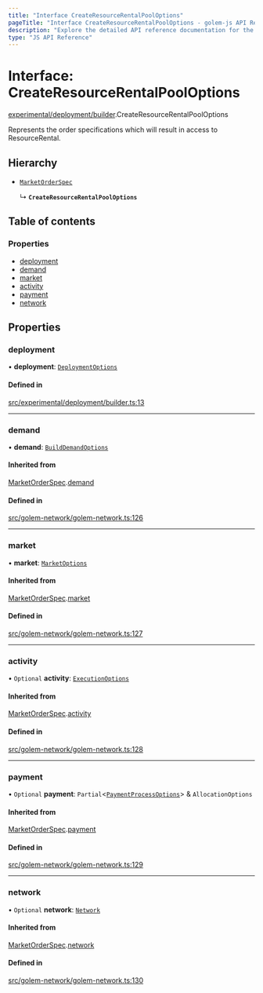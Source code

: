 ```yaml
---
title: "Interface CreateResourceRentalPoolOptions"
pageTitle: "Interface CreateResourceRentalPoolOptions - golem-js API Reference"
description: "Explore the detailed API reference documentation for the Interface CreateResourceRentalPoolOptions within the golem-js SDK for the Golem Network."
type: "JS API Reference"
---
```

# Interface: CreateResourceRentalPoolOptions

[experimental/deployment/builder](../modules/experimental_deployment_builder).CreateResourceRentalPoolOptions

Represents the order specifications which will result in access to ResourceRental.

## Hierarchy

- [`MarketOrderSpec`](golem_network_golem_network.MarketOrderSpec)

  ↳ **`CreateResourceRentalPoolOptions`**

## Table of contents

### Properties

- [deployment](experimental_deployment_builder.CreateResourceRentalPoolOptions#deployment)
- [demand](experimental_deployment_builder.CreateResourceRentalPoolOptions#demand)
- [market](experimental_deployment_builder.CreateResourceRentalPoolOptions#market)
- [activity](experimental_deployment_builder.CreateResourceRentalPoolOptions#activity)
- [payment](experimental_deployment_builder.CreateResourceRentalPoolOptions#payment)
- [network](experimental_deployment_builder.CreateResourceRentalPoolOptions#network)

## Properties

### deployment

• **deployment**: [`DeploymentOptions`](experimental_deployment_builder.DeploymentOptions)

#### Defined in

[src/experimental/deployment/builder.ts:13](https://github.com/golemfactory/golem-js/blob/570126bc/src/experimental/deployment/builder.ts#L13)

___

### demand

• **demand**: [`BuildDemandOptions`](../modules/market_demand_demand#builddemandoptions)

#### Inherited from

[MarketOrderSpec](golem_network_golem_network.MarketOrderSpec).[demand](golem_network_golem_network.MarketOrderSpec#demand)

#### Defined in

[src/golem-network/golem-network.ts:126](https://github.com/golemfactory/golem-js/blob/570126bc/src/golem-network/golem-network.ts#L126)

___

### market

• **market**: [`MarketOptions`](market_market_module.MarketOptions)

#### Inherited from

[MarketOrderSpec](golem_network_golem_network.MarketOrderSpec).[market](golem_network_golem_network.MarketOrderSpec#market)

#### Defined in

[src/golem-network/golem-network.ts:127](https://github.com/golemfactory/golem-js/blob/570126bc/src/golem-network/golem-network.ts#L127)

___

### activity

• `Optional` **activity**: [`ExecutionOptions`](activity_exe_script_executor.ExecutionOptions)

#### Inherited from

[MarketOrderSpec](golem_network_golem_network.MarketOrderSpec).[activity](golem_network_golem_network.MarketOrderSpec#activity)

#### Defined in

[src/golem-network/golem-network.ts:128](https://github.com/golemfactory/golem-js/blob/570126bc/src/golem-network/golem-network.ts#L128)

___

### payment

• `Optional` **payment**: `Partial`\<[`PaymentProcessOptions`](payment_agreement_payment_process.PaymentProcessOptions)\> & `AllocationOptions`

#### Inherited from

[MarketOrderSpec](golem_network_golem_network.MarketOrderSpec).[payment](golem_network_golem_network.MarketOrderSpec#payment)

#### Defined in

[src/golem-network/golem-network.ts:129](https://github.com/golemfactory/golem-js/blob/570126bc/src/golem-network/golem-network.ts#L129)

___

### network

• `Optional` **network**: [`Network`](../classes/network_network.Network)

#### Inherited from

[MarketOrderSpec](golem_network_golem_network.MarketOrderSpec).[network](golem_network_golem_network.MarketOrderSpec#network)

#### Defined in

[src/golem-network/golem-network.ts:130](https://github.com/golemfactory/golem-js/blob/570126bc/src/golem-network/golem-network.ts#L130)

